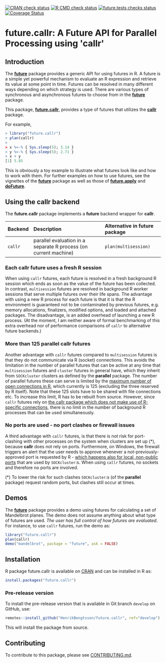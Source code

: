 

<div id="badges"><!-- pkgdown markup -->
<a href="https://CRAN.R-project.org/web/checks/check_results_future.callr.html"><img border="0" src="https://www.r-pkg.org/badges/version/future.callr" alt="CRAN check status"/></a> <a href="https://github.com/HenrikBengtsson/future.callr/actions?query=workflow%3AR-CMD-check"><img border="0" src="https://github.com/HenrikBengtsson/future.callr/actions/workflows/R-CMD-check.yaml/badge.svg?branch=develop" alt="R CMD check status"/></a>  <a href="https://github.com/HenrikBengtsson/future.callr/actions?query=workflow%3Afuture_tests"><img border="0" src="https://github.com/HenrikBengtsson/future.callr/actions/workflows/future_tests.yaml/badge.svg?branch=develop" alt="future.tests checks status"/></a>   <a href="https://app.codecov.io/gh/HenrikBengtsson/future.callr"><img border="0" src="https://codecov.io/gh/HenrikBengtsson/future.callr/branch/develop/graph/badge.svg" alt="Coverage Status"/></a> 
</div>

# future.callr: A Future API for Parallel Processing using 'callr' 

## Introduction

The **[future]** package provides a generic API for using futures in
R.  A future is a simple yet powerful mechanism to evaluate an R
expression and retrieve its value at some point in time.  Futures can
be resolved in many different ways depending on which strategy is
used.  There are various types of synchronous and asynchronous futures
to choose from in the **[future]** package.

This package, **[future.callr]**, provides a type of futures that
utilizes the **[callr]** package.

For example,

```r
> library("future.callr")
> plan(callr)
>
> x %<-% { Sys.sleep(5); 3.14 }
> y %<-% { Sys.sleep(5); 2.71 }
> x + y
[1] 5.85
```

This is obviously a toy example to illustrate what futures look like
and how to work with them.  For further examples on how to use
futures, see the vignettes of the **[future]** package as well as
those of **[future.apply]** and **[doFuture]**.


## Using the callr backend

The **future.callr** package implements a **future** backend wrapper
for **callr**.


| Backend | Description                                                      | Alternative in future package
|:--------|:-----------------------------------------------------------------|:------------------------------
| `callr` | parallel evaluation in a separate R process (on current machine) | `plan(multisession)`


### Each callr future uses a fresh R session

When using `callr` futures, each future is resolved in a fresh
background R session which ends as soon as the value of the future has
been collected.  In contrast, `multisession` futures are resolved in
background R worker sessions that serve multiple futures over their
life spans.  The advantage with using a new R process for each future
is that it is that the R environment is guaranteed not to be
contaminated by previous futures, e.g. memory allocations, finalizers,
modified options, and loaded and attached packages.  The disadvantage,
is an added overhead of launching a new R process.  (At the moment, I
am neither aware of formal benchmarking of this extra overhead nor of
performance comparisons of `callr` to alternative future backends.)


### More than 125 parallel callr futures

Another advantage with `callr` futures compared to `multisession`
futures is that they do not communicate via R (socket) connections.
This avoids the limitation in the number of parallel futures that can
be active at any time that `multisession` futures and `cluster`
futures in general have, which they inherit from `SOCKcluster`
clusters as defined by the **parallel** package.  The number of
parallel futures these can serve is limited by the [maximum number of
open connections in
R](https://github.com/HenrikBengtsson/Wishlist-for-R/issues/28), which
currently is 125 (excluding the three reserved by R itself).  Note
that these 125 slots have to be shared with file connections etc.  To
increase this limit, R has to be rebuilt from source.  However, since
`callr` futures rely on [the callr package which does not make use of
R-specific connections](https://github.com/r-lib/processx/issues/91),
there is no limit in the number of background R processes that can be
used simultaneously.


### No ports are used - no port clashes or firewall issues

A third advantage with `callr` futures, is that there is not risk for
port-clashing with other processes on the system when clusters are set
up (*), because **callr** does not rely on ports.  Furthermore, on
Windows, the firewall triggers an alert that the user needs to approve
whenever a not-previously-approved port is requested by R - [which
happens also for local, non-public
ports](https://stackoverflow.com/questions/47353848/localhost-connection-without-firewall-popup/47542866)
that are used by `SOCKcluster`:s.  When using `callr` futures, no
sockets and therefore no ports are involved.

(*) To lower the risk for such clashes `SOCKcluster`:s (of the
**parallel** package) request random ports, but clashes still occur at
times.



## Demos

The **[future]** package provides a demo using futures for calculating
a set of Mandelbrot planes.  The demo does not assume anything about
what type of futures are used.  _The user has full control of how
futures are evaluated_.  For instance, to use `callr` futures, run the
demo as:

```r
library("future.callr")
plan(callr)
demo("mandelbrot", package = "future", ask = FALSE)
```


[callr]: https://cran.r-project.org/package=callr
[future]: https://cran.r-project.org/package=future
[future.callr]: https://cran.r-project.org/package=future.callr
[future.apply]: https://cran.r-project.org/package=future.apply
[doFuture]: https://cran.r-project.org/package=doFuture

## Installation
R package future.callr is available on [CRAN](https://cran.r-project.org/package=future.callr) and can be installed in R as:
```r
install.packages("future.callr")
```


### Pre-release version

To install the pre-release version that is available in Git branch `develop` on GitHub, use:
```r
remotes::install_github("HenrikBengtsson/future.callr", ref="develop")
```
This will install the package from source.  

<!-- pkgdown-drop-below -->


## Contributing

To contribute to this package, please see [CONTRIBUTING.md](CONTRIBUTING.md).

